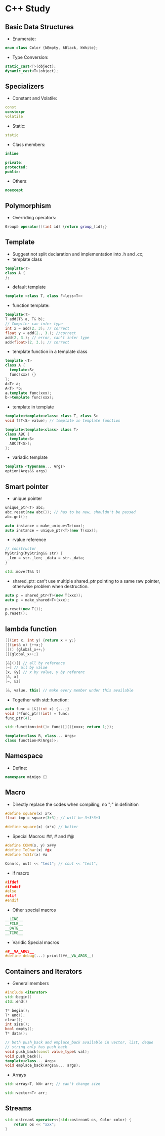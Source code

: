 # C++ Study

## Basic Data Structures
- Enumerate:
```cpp
enum class Color {kEmpty, kBlack, kWhite};
```
- Type Conversion:
```cpp
static_cast<T>(object);
dynamic_cast<T>(object);
```

## Specializers
- Constant and Volatile:
```cpp
const
constexpr
volatile
```
- Static:
```cpp
static
```
- Class members:
```cpp
inline

private:
protected:
public:
```
- Others:
```cpp
noexcept
```

## Polymorphism
- Overriding operators:
```cpp
Group& operator[](int id) {return group_[id];}
```

## Template
- Suggest not split declaration and implementation into .h and .cc;
- template class
```cpp
template<T>
class A {
};
```
- default template
```cpp
template <class T, class F=less<T>>
```
- function template:
```cpp
template<T>
T add(T& a, T& b);
// Compiler can infer type
int x = add(2, 3); // correct 
float y = add(2., 3.); //correct
add(2, 3.); // error, can't infer type
add<float>(2, 3.); // correct
```
- template function in a template class
```cpp
template <T>
class A {
  template<S>
  func(xxx) {}
};
A<T> a;
A<T> *b;
a.template func(xxx);
b->template func(xxx);
```
- template in template
```cpp
template<template<class> class T, class S>
void f(T<S> value); // template in template function

template<template<class> class T>
class ABC {
  template<S>
  ABC(T<S>);
};
```
- variadic template
```cpp
template <typename... Args>
option(Args&& args)
```

## Smart pointer
- unique pointer
```cpp
unique_ptr<T> abc;
abc.reset(new abc()); // has to be new, shouldn't be passed
abc.get();

auto instance = make_unique<T>(xxx);
auto instance = unique_ptr<T>(new T(xxx));
```
- rvalue reference
```cpp
// constructor
MyString(MyString&& str) {
 _len = str._len; _data = str._data;
}

std::move(T&& t)
```
- shared_ptr: can't use multiple shared_ptr pointing to a same raw pointer, otherwise problem when destruction.
```cpp
auto p = shared_ptr<T>(new T(xxx));
auto p = make_shared<T>(xxx);

p.reset(new T());
p.reset();
```

## lambda function
```cpp
[](int x, int y) {return x + y;}
[](int& x) {++x;}
[]() {global_x++;}
[]{global_x++;}

[&](){} // all by reference
[=] // all by value
[x, &y] // x by value, y by referenc
[&, x]
[=, &z]

[&, value, this] // make every member under this available
```
- Together with std::function:
```cpp
auto func = [&](int x) {...;}
void (*func_ptr)(int) = func;
func_ptr(4);

std::function<int()> func([](){xxxx; return 1;});

template<class R, class... Args>
class function<R(Args)>;
```

## Namespace
- Define:
```cpp
namespace minigo {}
```

## Macro
- Directly replace the codes when compiling, no ";" in definition
```cpp
#define square(x) x*x
float tmp = square(3+3); // will be 3+3*3+3

#define square(x) (x*x) // better
```
- Special Macros: ##, # and #@
```cpp
#define CONN(x, y) x##y
#define ToChar(x) #@x
#define ToStr(x) #x

Conn(c, out) << "test"; // cout << "test";
```
- if macro
```cpp
#ifdef
#ifndef
#else
#elif
#endif
```
- Other special macros
```cpp
__LINE__
__FILE__
__DATE__
__TIME__
```
- Varidic Special macros
```cpp
##__VA_ARGS__
#define debug(...) printf(##__VA_ARGS__)
```

## Containers and Iterators
- General members
```cpp
#include <iterator>
std::begin()
std::end()

T* begin();
T* end();
clear();
int size();
bool empty();
T* data();

// both push_back and emplace_back available in vector, list, deque
// string only has push_back
void push_back(const value_type& val);
void push_back();
template<class... Args>
void emplace_back(Args&&... args);
```
- Arrays
```cpp
std::array<T, kN> arr; // can't change size

std::vector<T> arr;

```

## Streams
```cpp
std::ostream& operator<<(std::ostream& os, Color color) {
	return os << "xxx";
}
```